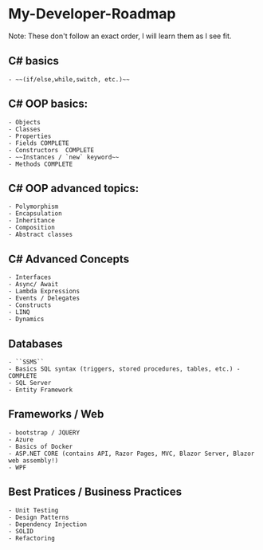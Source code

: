 # My-Developer-Roadmap

Note: These don't follow an exact order, I will learn them as I see fit.

## C# basics 
    - ~~(if/else,while,switch, etc.)~~

## C# OOP basics: 
    - Objects
    - Classes
    - Properties
    - Fields COMPLETE
    - Constructors  COMPLETE
    - ~~Instances / `new` keyword~~
    - Methods COMPLETE

## C# OOP advanced topics: 
    - Polymorphism
    - Encapsulation
    - Inheritance
    - Composition
    - Abstract classes

## C# Advanced Concepts 
    - Interfaces
    - Async/ Await
    - Lambda Expressions
    - Events / Delegates
    - Constructs
    - LINQ
    - Dynamics

## Databases
    - ``SSMS``
    - Basics SQL syntax (triggers, stored procedures, tables, etc.) - COMPLETE
    - SQL Server
    - Entity Framework
## Frameworks / Web
    - bootstrap / JQUERY
    - Azure
    - Basics of Docker
    - ASP.NET CORE (contains API, Razor Pages, MVC, Blazor Server, Blazor web assembly!)
    - WPF

## Best Pratices / Business Practices 
    - Unit Testing
    - Design Patterns
    - Dependency Injection
    - SOLID 
    - Refactoring
